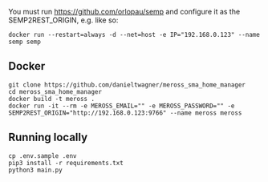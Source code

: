 You must run https://github.com/orlopau/semp and configure it as the SEMP2REST_ORIGIN, e.g. like so:
```
docker run --restart=always -d --net=host -e IP="192.168.0.123" --name semp semp
```

## Docker
```
git clone https://github.com/danieltwagner/meross_sma_home_manager
cd meross_sma_home_manager
docker build -t meross .
docker run -it --rm -e MEROSS_EMAIL="" -e MEROSS_PASSWORD="" -e SEMP2REST_ORIGIN="http://192.168.0.123:9766" --name meross meross
```

## Running locally
```
cp .env.sample .env
pip3 install -r requirements.txt
python3 main.py
```
